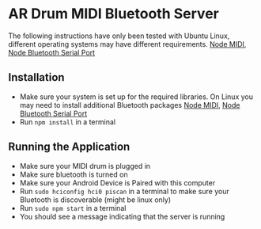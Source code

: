 # AR Drum MIDI Bluetooth Server

The following instructions have only been tested with Ubuntu Linux, different operating systems may have different requirements. [Node MIDI](https://www.npmjs.com/package/midi), [Node Bluetooth Serial Port](https://www.npmjs.com/package/bluetooth-serial-port) 

## Installation
- Make sure your system is set up for the required libraries. On Linux you may need to install additional Bluetooth packages [Node MIDI](https://www.npmjs.com/package/midi), [Node Bluetooth Serial Port](https://www.npmjs.com/package/bluetooth-serial-port)
- Run `npm install` in a terminal

## Running the Application
- Make sure your MIDI drum is plugged in
- Make sure bluetooth is turned on
- Make sure your Android Device is Paired with this computer
- Run `sudo hciconfig hci0 piscan` in a terminal to make sure your Bluetooth is discoverable (might be linux only)
- Run `sudo npm start` in a terminal
- You should see a message indicating that the server is running